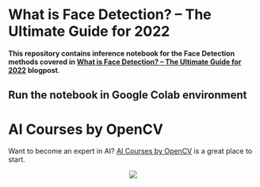 # What is Face Detection? – The Ultimate Guide for 2022

**This repository contains inference notebook for the Face Detection methods covered in [What is Face Detection? – The Ultimate Guide for 2022](https://learnopencv.com/what-is-face-detection-the-ultimate-guide/) blogpost**.


## Run the notebook in Google Colab environment

# AI Courses by OpenCV

Want to become an expert in AI? [AI Courses by OpenCV](https://opencv.org/courses/) is a great place to start. 

<a href="https://opencv.org/courses/">
<p align="center"> 
<img src="https://www.learnopencv.com/wp-content/uploads/2020/04/AI-Courses-By-OpenCV-Github.png">
</p>
</a>
